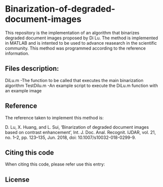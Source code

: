 # Binarization-of-degraded-document-images

This repository is the implementation of an algorithm that binarizes degraded document images proposed by Di Lu. The method is implemented in MATLAB and is intented to be used to advance reasearch in the scientific community. This method was programmed according to the reference information.

## Files description:

DiLu.m
  -The function to be called that executes the main binarization algorithm
TestDilu.m
  -An example script to execute the DiLu.m function with an example image
  
## Reference
The reference taken to implement this method is:

D. Lu, X. Huang, and L. Sui, ‘Binarization of degraded document images based on contrast enhancement’, Int. J. Doc. Anal. Recognit. IJDAR, vol. 21, no. 1–2, pp. 123–135, Jun. 2018, doi: 10.1007/s10032-018-0299-9.


## Citing this code

When citing this code, please refer use this entry:

## License






